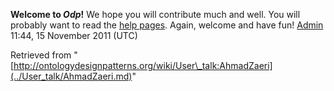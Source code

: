 __Welcome to _Odp_!__ We hope you will contribute much and well. 
You will probably want to read the [help pages](http://ontologydesignpatterns.org/wiki/Help:Contents "Help:Contents"). Again, welcome and have fun! [Admin](../User/ValentinaPresutti.md "User:ValentinaPresutti") 11:44, 15 November 2011 (UTC)





Retrieved from "[http://ontologydesignpatterns.org/wiki/User\_talk:AhmadZaeri](../User_talk/AhmadZaeri.md)"